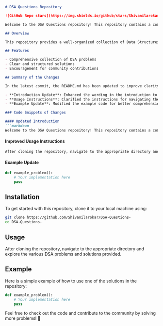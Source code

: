 ```markdown
# DSA Questions Repository

![GitHub Repo stars](https://img.shields.io/github/stars/Shivanilarokar/DSA-Questions-) ![GitHub forks](https://img.shields.io/github/forks/Shivanilarokar/DSA-Questions-) ![GitHub issues](https://img.shields.io/github/issues/Shivanilarokar/DSA-Questions-)

Welcome to the DSA Questions repository! This repository contains a comprehensive collection of Data Structures and Algorithms (DSA) problems, along with clear and structured solutions. It aims to help developers enhance their problem-solving skills and encourage community contributions.

## Overview

This repository provides a well-organized collection of Data Structures and Algorithms (DSA) problems along with their solutions. 

## Features

- Comprehensive collection of DSA problems
- Clear and structured solutions
- Encouragement for community contributions

## Summary of the Changes

In the latest commit, the README.md has been updated to improve clarity and enhance the overall presentation. Here are the key changes made:

- **Introduction Update**: Enhanced the wording in the introduction to better convey the purpose of the repository.
- **Usage Instructions**: Clarified the instructions for navigating the repository after cloning.
- **Example Update**: Modified the example code for better comprehension and clarity.

### Code Snippets of Changes

#### Updated Introduction
```markdown
Welcome to the DSA Questions repository! This repository contains a comprehensive collection of Data Structures and Algorithms (DSA) problems, along with clear and structured solutions. It aims to help developers enhance their problem-solving skills and encourage community contributions.
```

#### Improved Usage Instructions
```markdown
After cloning the repository, navigate to the appropriate directory and explore the various DSA problems and solutions provided.
```

#### Example Update
```python
def example_problem():
    # Your implementation here
    pass
```

## Installation

To get started with this repository, clone it to your local machine using:

```bash
git clone https://github.com/Shivanilarokar/DSA-Questions-
cd DSA-Questions-
```

## Usage

After cloning the repository, navigate to the appropriate directory and explore the various DSA problems and solutions provided.

## Example

Here is a simple example of how to use one of the solutions in the repository:

```python
def example_problem():
    # Your implementation here
    pass
```

Feel free to check out the code and contribute to the community by solving more problems! 🚀
```